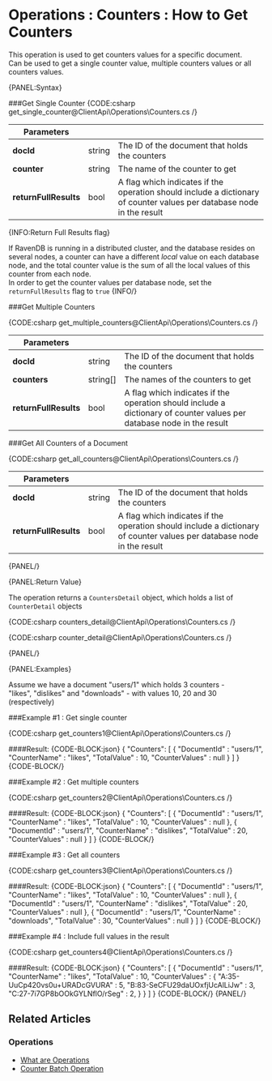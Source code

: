 ﻿# Operations : Counters : How to Get Counters

This operation is used to get counters values for a specific document.  
Can be used to get a single counter value, multiple counters values or all counters values.

{PANEL:Syntax}

###Get Single Counter
{CODE:csharp get_single_counter@ClientApi\Operations\Counters.cs /}

| Parameters | | |
| ------------- | ------------- | ----- |
| **docId** | string | The ID of the document that holds the counters |
| **counter** | string | The name of the counter to get |
| **returnFullResults** | bool | A flag which indicates if the operation should include a dictionary of counter values per database node in the result  |

{INFO:Return Full Results flag}

If RavenDB is running in a distributed cluster, and the database resides on several nodes,
a counter can have a different *local* value on each database node, and the total counter value is the
sum of all the local values of this counter from each node.  
In order to get the counter values per database node, set the `returnFullResults` flag to `true`
{INFO/}


###Get Multiple Counters 

{CODE:csharp get_multiple_counters@ClientApi\Operations\Counters.cs /}

| Parameters | | |
| ------------- | ------------- | ----- |
| **docId** | string | The ID of the document that holds the counters |
| **counters** | string[] | The names of the counters to get |
| **returnFullResults** | bool | A flag which indicates if the operation should include a dictionary of counter values per database node in the result  |


###Get All Counters of a Document 

{CODE:csharp get_all_counters@ClientApi\Operations\Counters.cs /}

| Parameters | | |
| ------------- | ------------- | ----- |
| **docId** | string | The ID of the document that holds the counters |
| **returnFullResults** | bool | A flag which indicates if the operation should include a dictionary of counter values per database node in the result  |
{PANEL/}


{PANEL:Return Value}

The operation returns a `CountersDetail` object, which holds a list of `CounterDetail` objects

{CODE:csharp counters_detail@ClientApi\Operations\Counters.cs /}

{CODE:csharp counter_detail@ClientApi\Operations\Counters.cs /}

{PANEL/}

{PANEL:Examples}

Assume we have a document "users/1" which holds 3 counters -  
"likes", "dislikes" and "downloads" -  with values 10, 20 and 30 (respectively)

###Example #1 : Get single counter

{CODE:csharp get_counters1@ClientApi\Operations\Counters.cs /}

####Result:
{CODE-BLOCK:json}
{
	"Counters": 
    [
		{
			"DocumentId" : "users/1",
			"CounterName" : "likes",
			"TotalValue" : 10,
			"CounterValues" : null
		}
	]
}
{CODE-BLOCK/}

###Example #2 : Get multiple counters 

{CODE:csharp get_counters2@ClientApi\Operations\Counters.cs /}

####Result:
{CODE-BLOCK:json}
{
	"Counters": 
    [
		{
			"DocumentId" : "users/1",
			"CounterName" : "likes",
			"TotalValue" : 10,
			"CounterValues" : null
		},
        {
			"DocumentId" : "users/1",
			"CounterName" : "dislikes",
			"TotalValue" : 20,
			"CounterValues" : null
		}
	]
}
{CODE-BLOCK/}

###Example #3 : Get all counters 

{CODE:csharp get_counters3@ClientApi\Operations\Counters.cs /}

####Result:
{CODE-BLOCK:json}
{
	"Counters": 
    [
		{
			"DocumentId" : "users/1",
			"CounterName" : "likes",
			"TotalValue" : 10,
			"CounterValues" : null
		},
        {
			"DocumentId" : "users/1",
			"CounterName" : "dislikes",
			"TotalValue" : 20,
			"CounterValues" : null
		},
        {
			"DocumentId" : "users/1",
			"CounterName" : "downloads",
			"TotalValue" : 30,
			"CounterValues" : null
		}
	]
}
{CODE-BLOCK/}

###Example #4 : Include full values in the result

{CODE:csharp get_counters4@ClientApi\Operations\Counters.cs /}

####Result:
{CODE-BLOCK:json}
{
	"Counters": 
    [
		{
			"DocumentId" : "users/1",
			"CounterName" : "likes",
			"TotalValue" : 10,
			"CounterValues" : 
            {
                "A:35-UuCp420vs0u+URADcGVURA" : 5,
                "B:83-SeCFU29daUOxfjUcAlLiJw" : 3,
                "C:27-7i7GP8bOOkGYLNflO/rSeg" : 2,
            }
		}
	]
}
{CODE-BLOCK/}
{PANEL/}

## Related Articles

### Operations

- [What are Operations](../../../client-api/operations/what-are-operations)
- [Counter Batch Operation](../../../client-api/operations/counters/counter-batch)
